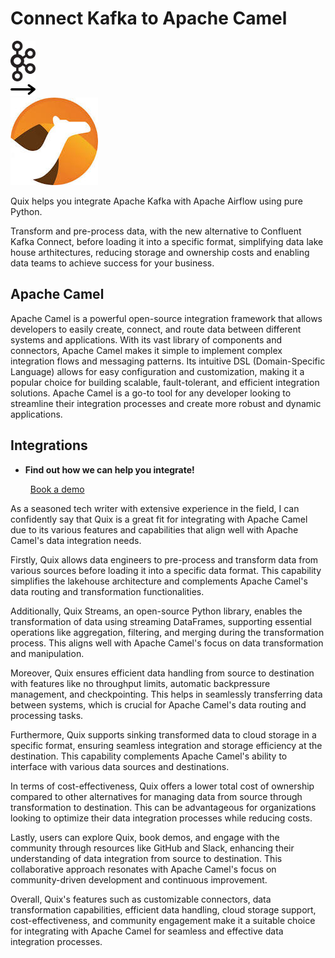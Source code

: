# Connect Kafka to Apache Camel

<div class="connect-images cards blog-grid-card" markdown>
<div>
<img src="../images/kafka_logo.png" width="40px" />
</div>
<div>
<img src="../images/arrow.svg" width="40px" />
</div>
<div>
<img src="./images/apache-camel_1.jpg" />
</div>
</div>

Quix helps you integrate Apache Kafka with Apache Airflow using pure Python.

Transform and pre-process data, with the new alternative to Confluent Kafka Connect, before loading it into a specific format, simplifying data lake house arthitectures, reducing storage and ownership costs and enabling data teams to achieve success for your business.

## Apache Camel

Apache Camel is a powerful open-source integration framework that allows developers to easily create, connect, and route data between different systems and applications. With its vast library of components and connectors, Apache Camel makes it simple to implement complex integration flows and messaging patterns. Its intuitive DSL (Domain-Specific Language) allows for easy configuration and customization, making it a popular choice for building scalable, fault-tolerant, and efficient integration solutions. Apache Camel is a go-to tool for any developer looking to streamline their integration processes and create more robust and dynamic applications.

## Integrations

<div class="grid cards" markdown>

- __Find out how we can help you integrate!__

    <a class="md-button md-button--primary" href="https://share.hsforms.com/1iW0TmZzKQMChk0lxd_tGiw4yjw2?__hstc=175542013.2303933fbd746c0ac86d9ccbe9bc9100.1728383268831.1729603416735.1729620918855.31&__hssc=175542013.1.1729620918855&__hsfp=2132701734" target="_blank" style="margin:.5rem;">Book a demo</a>

</div>


As a seasoned tech writer with extensive experience in the field, I can confidently say that Quix is a great fit for integrating with Apache Camel due to its various features and capabilities that align well with Apache Camel's data integration needs.

Firstly, Quix allows data engineers to pre-process and transform data from various sources before loading it into a specific data format. This capability simplifies the lakehouse architecture and complements Apache Camel's data routing and transformation functionalities.

Additionally, Quix Streams, an open-source Python library, enables the transformation of data using streaming DataFrames, supporting essential operations like aggregation, filtering, and merging during the transformation process. This aligns well with Apache Camel's focus on data transformation and manipulation.

Moreover, Quix ensures efficient data handling from source to destination with features like no throughput limits, automatic backpressure management, and checkpointing. This helps in seamlessly transferring data between systems, which is crucial for Apache Camel's data routing and processing tasks.

Furthermore, Quix supports sinking transformed data to cloud storage in a specific format, ensuring seamless integration and storage efficiency at the destination. This capability complements Apache Camel's ability to interface with various data sources and destinations.

In terms of cost-effectiveness, Quix offers a lower total cost of ownership compared to other alternatives for managing data from source through transformation to destination. This can be advantageous for organizations looking to optimize their data integration processes while reducing costs.

Lastly, users can explore Quix, book demos, and engage with the community through resources like GitHub and Slack, enhancing their understanding of data integration from source to destination. This collaborative approach resonates with Apache Camel's focus on community-driven development and continuous improvement.

Overall, Quix's features such as customizable connectors, data transformation capabilities, efficient data handling, cloud storage support, cost-effectiveness, and community engagement make it a suitable choice for integrating with Apache Camel for seamless and effective data integration processes.


